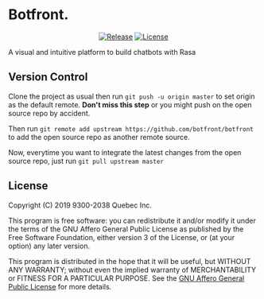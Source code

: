 # Botfront.

<div align="center">

[![Release](https://img.shields.io/badge/botfront-v0.14.0-blue.svg)]()
[![License](https://img.shields.io/badge/license-AGPLv3-blue.svg?style=flat)](https://github.com/botfront/botfront/blob/master/LICENSE)

</div>

A visual and intuitive platform to build chatbots with Rasa

## Version Control

Clone the project as usual then run `git push -u origin master` to set origin as the default remote. **Don't miss this step** or you might push on the open source repo by accident.

Then run `git remote add upstream https://github.com/botfront/botfront` to add the open source repo as another remote source.

Now, everytime you want to integrate the latest changes from the open source repo, just run `git pull upstream master`

## License

Copyright (C) 2019 9300-2038 Quebec Inc.

This program is free software: you can redistribute it and/or modify
it under the terms of the GNU Affero General Public License as published by
the Free Software Foundation, either version 3 of the License, or
(at your option) any later version.

This program is distributed in the hope that it will be useful,
but WITHOUT ANY WARRANTY; without even the implied warranty of
MERCHANTABILITY or FITNESS FOR A PARTICULAR PURPOSE.  See the
[GNU Affero General Public License](https://github.com/botfront/botfront/blob/master/LICENSE) for more details.